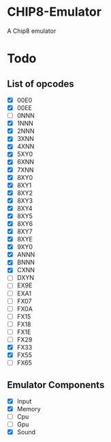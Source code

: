 # CHIP8-Emulator
A Chip8 emulator

# Todo

## List of opcodes

- [X] 00E0
- [X] 00EE
- [ ] 0NNN
- [X] 1NNN
- [X] 2NNN
- [X] 3XNN
- [X] 4XNN
- [X] 5XY0
- [X] 6XNN
- [X] 7XNN
- [X] 8XY0
- [X] 8XY1
- [X] 8XY2
- [X] 8XY3
- [X] 8XY4
- [X] 8XY5
- [X] 8XY6
- [X] 8XY7
- [X] 8XYE
- [X] 9XY0
- [X] ANNN
- [X] BNNN
- [X] CXNN
- [ ] DXYN
- [ ] EX9E
- [ ] EXA1
- [ ] FX07
- [ ] FX0A
- [ ] FX15
- [ ] FX18
- [ ] FX1E
- [ ] FX29
- [X] FX33
- [X] FX55
- [ ] FX65

## Emulator Components

 - [X] Input
 - [X] Memory
 - [ ] Cpu
 - [ ] Gpu
 - [X] Sound
